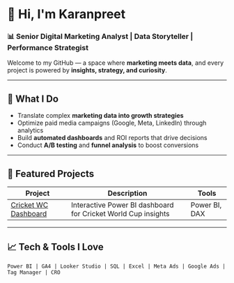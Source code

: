 # 👋 Hi, I'm Karanpreet

### 📊 Senior Digital Marketing Analyst | Data Storyteller | Performance Strategist

Welcome to my GitHub — a space where **marketing meets data**, and every project is powered by **insights, strategy, and curiosity**.

---

## 🚀 What I Do
- Translate complex **marketing data into growth strategies**
- Optimize paid media campaigns (Google, Meta, LinkedIn) through analytics
- Build **automated dashboards** and ROI reports that drive decisions
- Conduct **A/B testing** and **funnel analysis** to boost conversions

---

## 🧠 Featured Projects

| Project | Description | Tools |
|--------|-------------|-------|
| [Cricket WC Dashboard](https://github.com/Karanpreet03/CricketWorldCupDataAnalytics.git) | Interactive Power BI dashboard for Cricket World Cup insights | Power BI, DAX |

---

## 📈 Tech & Tools I Love

```text
Power BI | GA4 | Looker Studio | SQL | Excel | Meta Ads | Google Ads | Tag Manager | CRO
